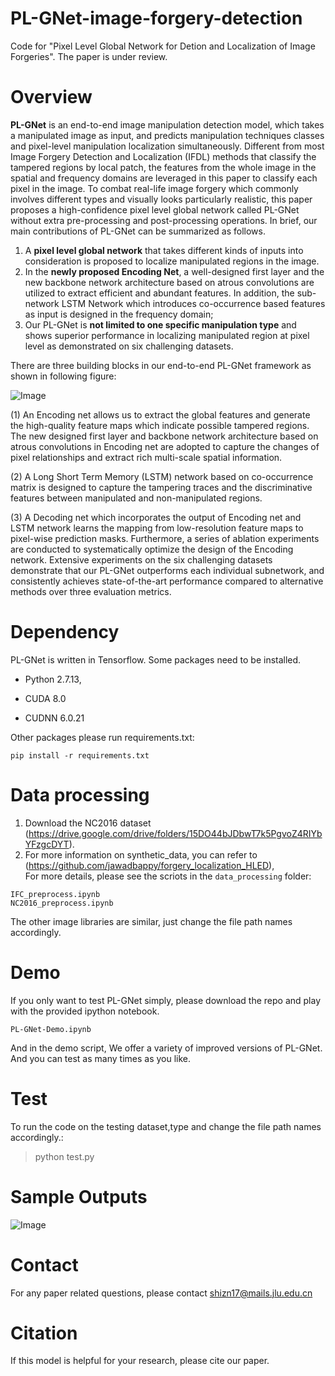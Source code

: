 # PL-GNet-image-forgery-detection
Code for "Pixel Level Global Network for Detion and Localization of Image Forgeries". The paper is under review.

# Overview
**PL-GNet** is an end-to-end image manipulation detection model, which takes a manipulated image as input, and predicts manipulation techniques classes and pixel-level manipulation localization simultaneously. Different from most Image Forgery Detection and Localization (IFDL) methods that classify the tampered regions by local patch, the features from the whole image in the spatial and frequency domains are leveraged in this paper to classify each pixel in the image. To combat real-life image forgery which commonly involves different types and visually looks particularly realistic, this paper proposes a high-confidence pixel level global network called PL-GNet without extra pre-processing and post-processing operations. In brief, our main contributions of PL-GNet can be summarized as follows.

1.	 A **pixel level global network** that takes different kinds of inputs into consideration is proposed to localize manipulated regions in the image. 
2.	 In the **newly proposed Encoding Net**, a well-designed first layer and the new backbone network architecture based on atrous convolutions are utilized to extract efficient and abundant features. In addition, the sub-network LSTM Network which introduces co-occurrence based features as input is designed in the frequency domain;
3.	 Our PL-GNet is **not limited to one specific manipulation type** and shows superior performance in localizing manipulated region at pixel level as demonstrated on six challenging datasets. 


There are three building blocks in our end-to-end PL-GNet framework as shown in following figure: 

![Image](https://github.com/znshi/PL-GNet-image-forgery-detection/raw/main/tools/architecture.png)

(1) An Encoding net allows us to extract the global features and generate the high-quality feature maps which indicate possible tampered regions. The new designed first layer and backbone network architecture based on atrous convolutions in Encoding net are adopted to capture the changes of pixel relationships and extract rich multi-scale spatial information. 

(2) A Long Short Term Memory (LSTM) network based on co-occurrence matrix is designed to capture the tampering traces and the discriminative features between manipulated and non-manipulated regions. 

(3) A Decoding net which incorporates the output of Encoding net and LSTM network learns the mapping from low-resolution feature maps to pixel-wise prediction masks. Furthermore, a series of ablation experiments are conducted to systematically optimize the design of the Encoding network. Extensive experiments on the six challenging datasets demonstrate that our PL-GNet outperforms each individual subnetwork, and consistently achieves state-of-the-art performance compared to alternative methods over three evaluation metrics. 


# Dependency
PL-GNet is written in Tensorflow. Some packages need to be installed.

  - Python  2.7.13, 
  
  - CUDA   8.0 
  
  - CUDNN  6.0.21

Other packages please run requirements.txt:
```
pip install -r requirements.txt
```

# Data processing
1. Download the NC2016 dataset (https://drive.google.com/drive/folders/15DO44bJDbwT7k5PgvoZ4RIYbYFzgcDYT).<br>
2. For more information on synthetic_data, you can refer to (https://github.com/jawadbappy/forgery_localization_HLED),<br>
For more details, please see the scriots in the `data_processing` folder:

```
IFC_preprocess.ipynb
NC2016_preprocess.ipynb
```
The other image libraries are similar, just change the file path names accordingly.

# Demo
If you only want to test PL-GNet simply, please download the repo and play 
with the provided ipython notebook.
```
PL-GNet-Demo.ipynb
```
And in the demo script, We offer a variety of improved versions of PL-GNet. And you can test as many times as you like. 

# Test
To run the code on the testing dataset,type and change the file path names accordingly.:

> python test.py
 
# Sample Outputs

![Image](https://github.com/znshi/PL-GNet-image-forgery-detection/blob/main/tools/Qualitative%20Results%20of%20PL-GNet%20on%20IFC%2C%20COVERAGE%20and%20NC2016%20datasets.png)
 
# Contact
For any paper related questions, please contact shizn17@mails.jlu.edu.cn



# Citation
If this model is helpful for your research, please cite our paper.

